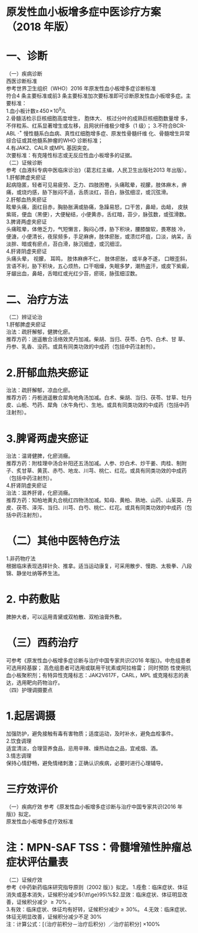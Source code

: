 # 原发性血小板增多症中医诊疗方案 （2018 年版）  
# 一、诊断  
（一）疾病诊断  
西医诊断标准  
参考世界卫生组织（WHO）2016 年原发性血小板增多症诊断标准  
符合4 条主要标准或前3 条主要标准加次要标准即可诊断原发性血小板增多症。主要标准：  
1.血小板计数$\geqslant\!450\!\times\!10^{9}/\mathrm{L}$  
2.骨髓活检示巨核细胞高度增生， 胞体大、 核过分叶的成熟巨核细胞数量增 多，不伴粒系、红系显著增生或左移，且网状纤维极少增多（1 级）；  3.不符合BCR-ABL $\cdot^{+}$ 慢性髓系白血病、真性红细胞增多症、原发性骨髓纤维 化、骨髓增生异常综合征或其他髓系肿瘤的WHO 诊断标准；  
4.有JAK2、CALR 或MPL 基因突变。  
次要标准：有克隆性标志或无反应性血小板增多的证据。  
（二）证候诊断  
参考《血液科专病中医临床诊治》（葛志红主编，人民卫生出版社2013 年出版）。  
1.肝郁脾虚夹瘀证  
起病隐匿，轻者可见易疲劳、乏力、四肢困倦，头痛眩晕，视朦，肢体麻木，痹痛，或烧灼感，胁下胀闷不适，舌质淡红，苔白，脉弦细涩，或沉弦滑。  
2.肝郁血热夹瘀证  
眩晕头痛，面红目赤，胸胁胀满或胁痛，急躁易怒，口干苦，鼻衄，齿衄， 皮肤紫斑，便血（黑便），大便秘结，小便黄赤，舌红暗，苔少，脉弦数，或弦滑数。  
3.脾肾两虚夹瘀证  
头痛眩晕，体倦乏力，气短懒言，胸闷心悸，胁下积块，腰膝酸软，畏寒肢 冷，便溏，小便清长，夜尿频多，手足麻痹，肢体瘀胀，或溃烂坏疽，口淡，纳呆，舌淡胖、暗或有瘀点，苔白滑，脉沉细虚，或沉细涩。  
4.肝肾阴虚夹瘀证  
头痛头晕， 视朦， 耳鸣， 肢体麻痹不仁， 肢体瘀胀， 或半身不遂， 口眼歪斜， 言语不利，胁下积块，五心烦热，口干咽燥，失眠多梦，潮热盗汗，或皮下紫癜，  
牙龈出血，鼻衄，舌暗红或光红少苔，瘀斑，脉弦细涩数。  
# 二、治疗方法  
（二）辨证论治  
1.肝郁脾虚夹瘀证  
治法：疏肝解郁，健脾化瘀。  
推荐方药：逍遥散合活络效灵丹加减。柴胡、当归、茯苓、白芍、白术、甘 草、丹参、乳香、没药。或具有同类功效的中成药（包括中药注射剂）。  
# 2.肝郁血热夹瘀证  
治法：疏肝解郁，凉血化瘀。  
推荐方药：丹栀逍遥散合犀角地角汤加减。白术、柴胡、当归、茯苓、甘草、牡丹皮、山栀、芍药、犀角（水牛角代）、生地。或具有同类功效的中成药（包括中药注射剂）。  
# 3.脾肾两虚夹瘀证  
治法：温肾健脾，化瘀消癥。  
推荐方药：附桂理中汤合补阳还五汤加减。人参、炒白术、炒干姜、肉桂、制附子、炙甘草、黄芪、赤芍、地龙、川芎、桃仁、红花。或具有同类功效的中成药（包括中药注射剂）。  
4.肝肾阴虚夹瘀证  
治法：滋养肝肾，化瘀消癥。  
推荐方药：知柏地黄丸合桃红四物汤加减。知母、黄柏、熟地、山药、山茱萸、丹皮、茯苓、泽泻、当归、川芎、白芍、桃仁、红花。或具有同类功效的中成药（包括中药注射剂）。  
# （二）其他中医特色疗法  
1.非药物疗法  
根据临床表现选择针灸、推拿。适当运动康复，可采用散步、慢跑、太极拳、八段锦、静坐吐纳等养生法。  
# 2. 中药敷贴  
脾肿大者，可以运用青黛或双柏散、双柏油膏外敷。  
# （三）西药治疗  
可参考《原发性血小板增多症诊断与治疗中国专家共识(2016 年版)》。中危组患者可选用羟基脲； 高危组患者可选用或联用干扰素或阿拉格雷； 同时预防 性使用抗血小板聚积剂；有特异性克隆标志：JAK2V617F，CARL，MPL 或克隆标志的表达，选用靶向药物治疗。  
（四）护理调摄要点  
# 1.起居调摄  
加强防护，避免接触有毒有害物质；适度运动，及时补水，避免血栓事件。  
2.饮食调理  
适宜清淡，合理营养食品，忌用辛辣、燥热动血之品，宜戒烟、酒。  
3.情志调理  
保持心情舒畅，避免情绪刺激；正确认识疾病，必要时进行心理辅导。  
# 三疗效评价  
（一）疾病疗效 参考《原发性血小板增多症诊断与治疗中国专家共识(2016 年版)》拟定。  
原发性血小板增多症疗效标准 
# 注：MPN-SAF TSS：骨髓增殖性肿瘤总症状评估量表  
（二）证候疗效  
参考《中药新药临床研究指导原则（2002 版）》拟定。 1.痊愈：临床症状、体征消失或基本消失，证候积分减少${\tt\ge}95\%$2.显效：临床症状、体征明显改善，证候积分减少 ${\geqslant}70\%$ 。  
3.有效：临床症状、体征均有好转，证候积分减少${\geqslant}30\%$。 
4.无效：临床症状、体征无明显改善，证候积分减少不足 $30\%$  
注：计算公式：[（治疗前积分－治疗后积分）／治疗前积分] $\times100\%$  
